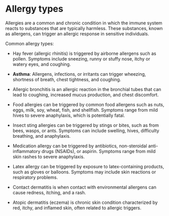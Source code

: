 # Allergy types

Allergies are a common and chronic condition in which the immune system reacts to substances that are typically harmless. These substances, known as allergens, can trigger an allergic response in sensitive individuals.

Common allergy types:

* Hay fever (allergic rhinitis) is triggered by airborne allergens such as pollen. Symptoms include sneezing, runny or stuffy nose, itchy or watery eyes, and coughing.

* **Asthma**: Allergens, infections, or irritants can trigger wheezing, shortness of breath, chest tightness, and coughing.

* Allergic bronchitis is an allergic reaction in the bronchial tubes that can lead to coughing, increased mucus production, and chest discomfort.

* Food allergies can be triggered by common food allergens such as nuts, eggs, milk, soy, wheat, fish, and shellfish. Symptoms range from mild hives to severe anaphylaxis, which is potentially fatal.

* Insect sting allergies can be triggered by stings or bites, such as from bees, wasps, or ants. Symptoms can include swelling, hives, difficulty breathing, and anaphylaxis.

* Medication allergy can be triggered by antibiotics, non-steroidal anti-inflammatory drugs (NSAIDs), or aspirin. Symptoms range from mild skin rashes to severe anaphylaxis.

* Latex allergy can be triggered by exposure to latex-containing products, such as gloves or balloons. Symptoms may include skin reactions or respiratory problems.

* Contact dermatitis is when contact with environmental allergens can cause redness, itching, and a rash.

* Atopic dermatitis (eczema) is chronic skin condition characterized by red, itchy, and inflamed skin, often related to allergic triggers.

